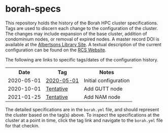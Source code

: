 # borah-specs

This repository holds the history of the Borah HPC cluster specifications.
Tags are used to discern each change to the configuration of the cluster.  The
changes may include expansion of the base cluster, addition of condominium
nodes, or removal of expired nodes.  A master record DOI is available at the
[Albertsons Library Site](https://scholarworks.boisestate.edu/oit/3/).  A
textual description of the current configuration can be found on the
[RCS Website](https://www.boisestate.edu/rcs/hpc/).

The following are links to specific tags/dates of the configuration history.

<table>
<tr><th>Date</th><th>Tag</th><th>Notes</th></tr>
<tr><td>2020-05-01</td><td><a href="https://github.com/bsurc/borah-specs/tree/7312a14e0eb929a8c8bf00f15af91cd05c145a99/borah.yml">2020-05-01</a></td><td>Initial configuration</td></tr>
<tr><td>2020-10-01</td><td><a href="https://github.com/bsurc/borah-specs/tree/a8a7913496e513cf58e890fb8841042a4a29b598/borah.yml">Tentative</a></td><td>Add GUTT node</td></tr>
<tr><td>2021-01-25</td><td><a href="https://github.com/bsurc/borah-specs/tree/943a7adcd72826840b5047dc4a203698f159332d/borah.yml">Tentative</a></td><td>Add NAM node</td></tr>
</table>

The detailed specifications are in the `borah.yml` file, and should represent
the cluster based on the tag(s) above.  To inspect the specifications at the
cluster at a point in time, click the tag link and navigate to the `borah.yml`
file for that checkin.
